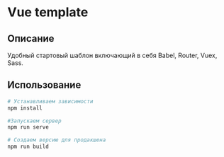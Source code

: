 # Vue template

## Описание
Удобный стартовый шаблон включающий в себя Babel, Router, Vuex, Sass.

## Использование

``` bash 
# Устанавливаем зависимости
npm install

#Запускаем сервер
npm run serve

# Создаем версию для продакшена
npm run build
```